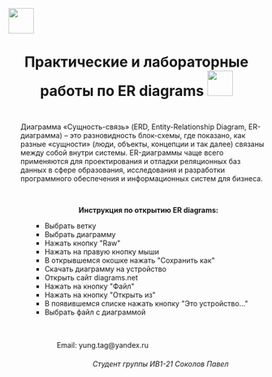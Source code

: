 <img src= "https://image.emojipng.com/469/3198469.jpg" style="width: 50px; height: 50px;"><h1 align="center">Практические и лабораторные работы по ER diagrams <img src= "https://free-images.com/or/f238/smiley_crazy_svg.jpg" style="width: 50px; height: 50px;">
 </h1> 
<ul> <br>
Диаграмма «Сущность-связь» (ERD, Entity-Relationship Diagram, ER-диаграмма) – это разновидность блок-схемы, где показано, как разные «сущности» (люди, объекты,
концепции и так далее) связаны между собой внутри системы. ER-диаграммы чаще всего применяются для проектирования и отладки реляционных баз данных в сфере
образования, исследования и разработки программного обеспечения и информационных систем для бизнеса.
<ul> <br>
<p align="center"><b>Инструкция по открытию ER diagrams: </b></p>
<ul>
  <li> Выбрать ветку </li>
  <li> Выбрать диаграмму </li>
  <li> Нажать кнопку "Raw" </li>
  <li> Нажать на правую кнопку мыши </li>
  <li> В открывшемся окошке нажать "Сохранить как" </li>
  <li> Скачать диаграмму на устройство </li>
  <li> Открыть сайт diagrams.net </li>
  <li> Нажать на кнопку "Файл" </li>
  <li> Нажать на кнопку "Открыть из" </li>
  <li> В появившемся списке нажать кнопку "Это устройство..." </li>
  <li> Выбрать файл с диаграммой </li>
    <ul> <br> <br>
Email: yung.tag@yandex.ru
<h6 align="center">Студент группы ИВ1-21 Соколов Павел </h6>
